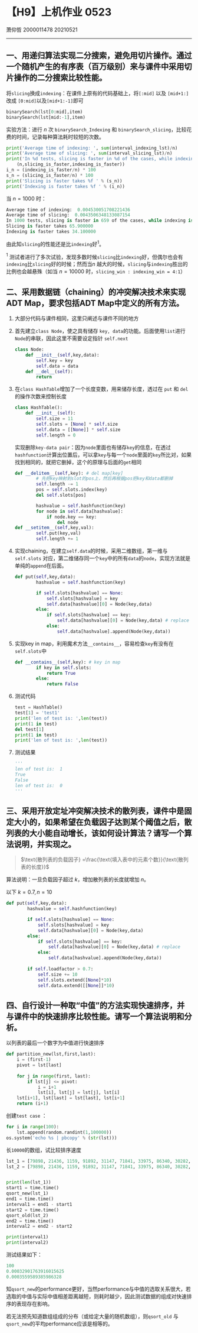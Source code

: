 # 【H9】上机作业 0523

萧仰哲 2000011478 20210521

---

## 一、用递归算法实现二分搜索，避免用切片操作。通过一个随机产生的有序表（百万级别）来与课件中采用切片操作的二分搜索比较性能。

将`slicing`换成`indexing`：在课件上原有的代码基础上，将`[:mid]` 以及 `[mid+1:]` 改成 `[0:mid]`以及`[mid+1:-1]`即可

```python
binarySearch(lst[0:mid],item)
binarySearch(lst[mid:-1],item)
```

实验方法：进行 $n$ 次 `binarySearch_Indexing` 和 `binarySearch_slicing`，比较花费的时间，记录每种算法耗时较短的次数。

```python
print('Average time of indexing: ', sum(interval_indexing_lst)/n)
print('Average time of slicing: ', sum(interval_slicing_lst)/n)
print('In %d tests, slicing is faster in %d of the cases, while indexing is faster in %d of the cases'%\
    (n,slicing_is_faster,indexing_is_faster))
i_n = (indexing_is_faster/n) * 100
s_n = (slicing_is_faster/n) * 100
print('Slicing is faster takes %f ' % (s_n))
print('Indexing is faster takes %f ' % (i_n))
```

当 $n = 1000$ 时：

```python
Average time of indexing:  0.004530051708221436
Average time of slicing:  0.0043506348133087154
In 1000 tests, slicing is faster in 659 of the cases, while indexing is faster in 341 of the cases
Slicing is faster takes 65.900000
Indexing is faster takes 34.100000
```

由此知`slicing`的性能还是比`indexing`好$^1$。

$^1$ 测试者进行了多次试验，发现多数时候`slicing`比`indexing`好，但偶尔也会有`indexing`比`slicing`好的时候；然而当$n$ 越大的时候，`slicing`与`indexing`胜出的比例也会越悬殊（如当 $n=10000$ 时，`slicing_win : indexing_win = 4:1`）

## 二、采用数据链（chaining）的冲突解决技术来实现ADT Map，要求包括ADT Map中定义的所有方法。

1. 大部分代码与课件相同，这里只阐述与课件不同的地方
2. 首先建立`class Node`，使之具有储存 `key, data`的功能。后面使用`list`进行`Node`的串联，因此这里不需要设定指针 `self.next`

    ```python
    class Node:
        def __init__(self,key,data):
            self.key = key
            self.data = data
        def __del__(self):
            return
    ```

3. 在`class HashTable`增加了一个长度变数，用来储存长度，透过在 `put` 和 `del` 的操作次数来控制长度

    ```python
    class HashTable():
        def __init__(self):
            self.size = 11
            self.slots = [None] * self.size
            self.data = [[None]] * self.size
            self.length = 0
    ```

    实现删除`key-data pair`：因为`node`里面也有储存`key`的信息，在透过`hashfunction`计算出位置后，可以拿`key`与每一个`node`里面的`key`所比对，如果找到相同的，就把它删掉，这个的原理与后面的`get`相同

    ```python
    def __delitem__(self,key): # del map[key]
            # 先把key映射到slot的pos上，然后再根据pos把key和data都删掉
            self.length -= 1
            pos = self.slots.index(key)
            del self.slots[pos]

            hashvalue = self.hashfunction(key)
            for node in self.data[hashvalue]:
                if node.key == key:
                    del node
    def __setitem__(self,key,val):
            self.put(key,val)
            self.length += 1
    ```

4. 实现chaining，在建立`self.data`的时候，采用二维数组，第一维与`self.slots` 对应，第二维储存同一个`key`中的所有`data`的`node`，实现方法就是单纯的`append`在后面。

    ```python
    def put(self,key,data):
            hashvalue = self.hashfunction(key)

            if self.slots[hashvalue] == None: 
                self.slots[hashvalue] = key
                self.data[hashvalue][0] = Node(key,data)
            else:
                if self.slots[hashvalue] == key:
                    self.data[hashvalue][0] = Node(key,data) # replace
                else:
                    self.data[hashvalue].append(Node(key,data))
    ```

5. 实现key in map，利用魔术方法`__contains__`，容易检查`key`有没有在`self.slots`中

    ```python
    def __contains__(self,key): # key in map
            if key in self.slots:
                return True
            else:
                return False
    ```

6. 测试代码

    ```python
    test = HashTable()
    test[1] = 'test1'
    print('len of test is: ',len(test))
    print(1 in test)
    del test[1]
    print(1 in test)
    print('len of test is: ',len(test))
    ```

7. 测试结果

    ```python
    '''
    len of test is:  1
    True
    False
    len of test is:  0
    '''
    ```

## 三、采用开放定址冲突解决技术的散列表，课件中是固定大小的，如果希望在负载因子达到某个阈值之后，散列表的大小能自动增长，该如何设计算法？请写一个算法说明，并实现之。

> $\text{散列表的负载因子} =\frac{\text{填入表中的元素个数}}{\text{散列表的长度}}$

算法说明：一旦负载因子超过 $k$，增加散列表的长度就增加 $n$。

以下 $k =0.7, n =10$

```python
def put(self,key,data):
        hashvalue = self.hashfunction(key)

        if self.slots[hashvalue] == None: 
            self.slots[hashvalue] = key
            self.data[hashvalue][0] = Node(key,data)
        else:
            if self.slots[hashvalue] == key:
                self.data[hashvalue][0] = Node(key,data) # replace
            else:
                self.data[hashvalue].append(Node(key,data))
        
        if self.loadfactor > 0.7:
            self.size += 10
            self.slots.extend([None]*10)
            self.data.extend([[None]]*10)
```

## 四、自行设计一种取“中值”的方法实现快速排序，并与课件中的快速排序比较性能。请写一个算法说明和分析。

以列表的最后一个数字为中值进行快速排序

```python
def partition_new(lst,first,last):
    i = (first-1)
    pivot = lst[last]
  
    for j in range(first, last):
        if lst[j] <= pivot:
            i = i+1
            lst[i], lst[j] = lst[j], lst[i]
    lst[i+1], lst[last] = lst[last], lst[i+1]
    return (i+1)
```

创建`test case` ：

```python
for i in range(100):
    lst.append(random.randint(1,100000))
os.system('echo %s | pbcopy' % (str(lst)))
```

长`10000`的数组，试比较排序速度

```python
lst_1 = [79898, 21436, 1159, 91892, 31147, 71841, 33975, 86340, 30282, 54989, 67724, 59841, 55843, 53898, 39310, 25448, 29463, 33028, 61860, 39610, 8899, 36584, 37332, 69990, 41524, 77020, 21484, 99555, 69367, 67619, 82934, 26942, 68229, 93507, 14772, 50095, 7266, 85648, 25491, 79858, 8110, 81084, 69258, 5656, 85657, 95283, 48192, 77500, 72724, 61648, 26218, 90861, 23303, 34019, 63625, 77844, 84584, 78063, 31655, 28457, 80915, 13301, 52805, 58221, 15793, 80158, 63011, 45403, 42245, 8485, 26984, 35340, 48630, 95351, 38018, 50930, 52638, 87525, 72559, 5951, 8862, 75599, 36996, 30685, 35353, 49508, 84357, 95731, 26220, 79499, 15746, 83810, 41915, 88654, 78586, 96164, 85108, 63082, 27690, 40072]
lst_2 = [79898, 21436, 1159, 91892, 31147, 71841, 33975, 86340, 30282, 54989, 67724, 59841, 55843, 53898, 39310, 25448, 29463, 33028, 61860, 39610, 8899, 36584, 37332, 69990, 41524, 77020, 21484, 99555, 69367, 67619, 82934, 26942, 68229, 93507, 14772, 50095, 7266, 85648, 25491, 79858, 8110, 81084, 69258, 5656, 85657, 95283, 48192, 77500, 72724, 61648, 26218, 90861, 23303, 34019, 63625, 77844, 84584, 78063, 31655, 28457, 80915, 13301, 52805, 58221, 15793, 80158, 63011, 45403, 42245, 8485, 26984, 35340, 48630, 95351, 38018, 50930, 52638, 87525, 72559, 5951, 8862, 75599, 36996, 30685, 35353, 49508, 84357, 95731, 26220, 79499, 15746, 83810, 41915, 88654, 78586, 96164, 85108, 63082, 27690, 40072]


print(len(lst_1))
start1 = time.time()
qsort_new(lst_1)
end1 = time.time()
interval1 = end1 - start1
start2 = time.time()
qsort_old(lst_2)
end2 = time.time()
interval2 = end2 - start2

print(interval1)
print(interval2)
```

测试结果如下：

```python
100
0.00032901763916015625
0.0003559589385986328
```

知`qsort_new`的performance更好，当然performance与中值的选取关系很大，若选取的中值与实际中值相差距离越短，则耗时越少，因此测试数据的组成对快速排序的表现存在影响。

若无法预先知道数组组成的分布（或给定大量的随机数组），则`qsort_old` 与`qsort_new`的平均performance应该是相等的。

